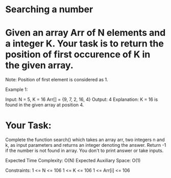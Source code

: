 # Searching a number

# Given an array Arr of N elements and a integer K. Your task is to return the position of first occurence of K in the given array.
Note: Position of first element is considered as 1.

Example 1:

Input:
N = 5, K = 16
Arr[] = {9, 7, 2, 16, 4}
Output: 4
Explanation: K = 16 is found in the
given array at position 4.

# Your Task:
Complete the function search() which takes an array arr, two integers n and k, as input parameters and returns an integer denoting the answer. Return -1 if the number is not found in array. You don't to print answer or take inputs.

Expected Time Complexity: O(N)
Expected Auxiliary Space: O(1)

Constraints:
1 <= N <= 106
1 <= K <= 106
1 <= Arr[i] <= 106
